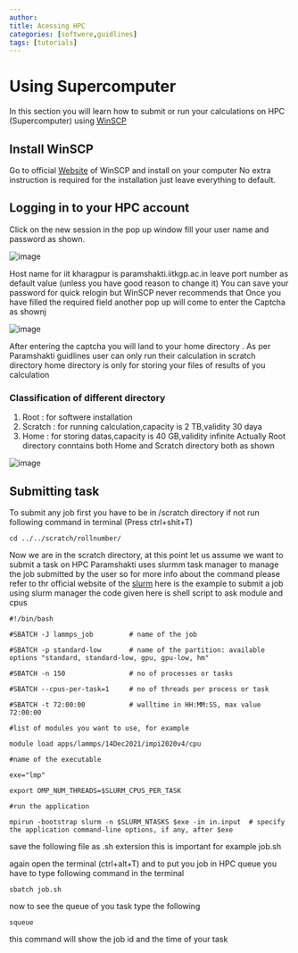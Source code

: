 ```yaml
---
author:
title: Acessing HPC
categories: [softwere,guidlines]
tags: [tutorials]
---
```

# Using Supercomputer 
In this section you will learn how to submit or run your calculations on HPC (Supercomputer) using [WinSCP](https://winscp.net/eng/index.php)
## Install WinSCP
Go to official [Website](https://winscp.net/eng/index.php) of WinSCP and install on your computer
No extra instruction is required for the installation just leave everything to default.
## Logging in to your HPC account
Click on the new session in the pop up window fill your user name and password as shown.

![image](https://user-images.githubusercontent.com/125783050/226891525-99a6f74c-4daa-4119-a300-e47c54922c2c.png)

Host name for iit kharagpur is paramshakti.iitkgp.ac.in leave port number as default value (unless you have good reason to change it)
You can save your password for quick relogin but WinSCP never recommends that
Once you have filled the required field another pop up will come to enter the Captcha as shownj

![image](https://user-images.githubusercontent.com/125783050/226901210-20b2d20e-d77f-4a91-96ed-43a44265e718.png)

After entering the captcha you will land to your home directory . As per Paramshakti guidlines user can only run their calculation in scratch directory
home directory is only for storing your files of results of you calculation
### Classification of different directory
1. Root : for softwere installation
2. Scratch : for running calculation,capacity is 2 TB,validity 30 daya
3. Home : for storing datas,capacity is 40 GB,validity infinite
Actually Root directory conntains both Home and Scratch directory both as shown 

![image](https://user-images.githubusercontent.com/125783050/226903290-6c403933-e91f-49dc-a027-82f8bbdfde33.png)

## Submitting task
To submit any job first you have to be in /scratch directory if not run following command in terminal (Press ctrl+shit+T)

```shell
cd ../../scratch/rollnumber/
```
Now we are in the scratch directory, at this point let us assume we want to submit a task on HPC
Paramshakti uses slurmm task manager to manage the job submitted by the user so for more info about the command please refer to thr official website of the [slurm](https://slurm.schedmd.com/pdfs/summary.pdf)
here is the example to submit a job using slurm manager the code given here is shell script to ask module and cpus

```shell
#!/bin/bash

#SBATCH -J lammps_job         # name of the job

#SBATCH -p standard-low       # name of the partition: available options "standard, standard-low, gpu, gpu-low, hm"

#SBATCH -n 150                # no of processes or tasks

#SBATCH --cpus-per-task=1     # no of threads per process or task

#SBATCH -t 72:00:00           # walltime in HH:MM:SS, max value 72:00:00

#list of modules you want to use, for example

module load apps/lammps/14Dec2021/impi2020v4/cpu

#name of the executable

exe="lmp"

export OMP_NUM_THREADS=$SLURM_CPUS_PER_TASK

#run the application

mpirun -bootstrap slurm -n $SLURM_NTASKS $exe -in in.input  # specify the application command-line options, if any, after $exe
```
save the following file as .sh extersion this is important for example job.sh

again open the terminal (ctrl+alt+T) and to put you job in HPC queue you have to type following command in the terminal

```shell
sbatch job.sh
```
now to see the queue of you task type the following

```shell
squeue
```
this command will show the job id and the time of your task
